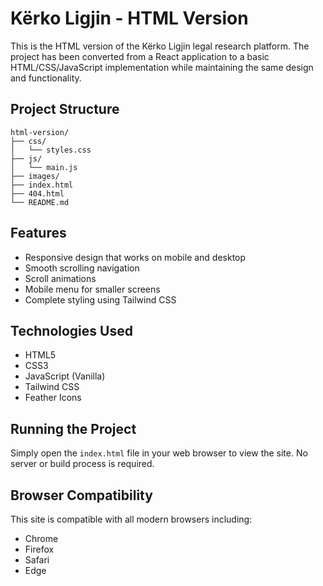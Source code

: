 # Kërko Ligjin - HTML Version

This is the HTML version of the Kërko Ligjin legal research platform. The project has been converted from a React application to a basic HTML/CSS/JavaScript implementation while maintaining the same design and functionality.

## Project Structure

```
html-version/
├── css/
│   └── styles.css
├── js/
│   └── main.js
├── images/
├── index.html
├── 404.html
└── README.md
```

## Features

- Responsive design that works on mobile and desktop
- Smooth scrolling navigation
- Scroll animations
- Mobile menu for smaller screens
- Complete styling using Tailwind CSS

## Technologies Used

- HTML5
- CSS3
- JavaScript (Vanilla)
- Tailwind CSS
- Feather Icons

## Running the Project

Simply open the `index.html` file in your web browser to view the site. No server or build process is required.





## Browser Compatibility

This site is compatible with all modern browsers including:
- Chrome
- Firefox
- Safari
- Edge 